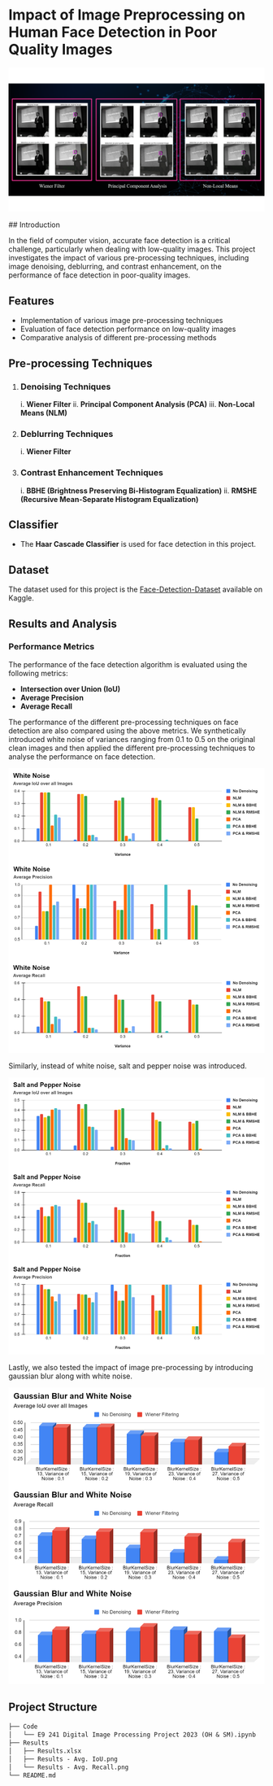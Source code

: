 # Impact of Image Preprocessing on Human Face Detection in Poor Quality Images

<p align="center">
  <img src="/Images/intro.png">
</p>
## Introduction

In the field of computer vision, accurate face detection is a critical challenge, particularly when dealing with low-quality images. This project investigates the impact of various pre-processing techniques, including image denoising, deblurring, and contrast enhancement, on the performance of face detection in poor-quality images.

## Features
- Implementation of various image pre-processing techniques
- Evaluation of face detection performance on low-quality images
- Comparative analysis of different pre-processing methods

## Pre-processing Techniques

1. ### Denoising Techniques
   i. **Wiener Filter**
   ii. **Principal Component Analysis (PCA)**
   iii. **Non-Local Means (NLM)**

2. ### Deblurring Techniques
   i. **Wiener Filter**

3. ### Contrast Enhancement Techniques
   i. **BBHE (Brightness Preserving Bi-Histogram Equalization)**
   ii. **RMSHE (Recursive Mean-Separate Histogram Equalization)**

## Classifier
- The **Haar Cascade Classifier** is used for face detection in this project.

## Dataset
The dataset used for this project is the [Face-Detection-Dataset](https://www.kaggle.com/datasets/fareselmenshawii/face-detection-dataset) available on Kaggle.


## Results and Analysis

### Performance Metrics
The performance of the face detection algorithm is evaluated using the following metrics:
- **Intersection over Union (IoU)**
- **Average Precision**
- **Average Recall**

The performance of the different pre-processing techniques on face detection are also compared using the above metrics.
We synthetically introduced white noise of variances ranging from 0.1 to 0.5 on the original clean images and then applied the different pre-processing techniques to analyse the performance on face detection.
<p align="center">
  <img src="/Results/result1.png" alt="Comparison of the different pre-processing techniques when white noise is applied on the images">
</p>
Similarly, instead of white noise, salt and pepper noise was introduced.
<p align="center">
  <img src="/Results/result2.png" alt="Comparison of the different pre-processing techniques when salt and pepper noise is applied on the images">
</p>
Lastly, we also tested the impact of image pre-processing by introducing gaussian blur along with white noise.
<p align="center">
  <img src="/Results/result3.png" alt="Comparison of the different pre-processing techniques when gaussian blur and white noise is applied on the images">
</p>

## Project Structure

```plaintext
├── Code
│   └── E9 241 Digital Image Processing Project 2023 (OH & SM).ipynb
├── Results
│   ├── Results.xlsx
│   ├── Results - Avg. IoU.png
│   └── Results - Avg. Recall.png
└── README.md
```
